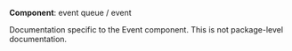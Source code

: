 **Component**: event queue / event

Documentation specific to the Event component. This is not package-level documentation.
